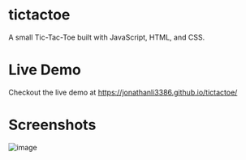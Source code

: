 # tictactoe
A small Tic-Tac-Toe built with JavaScript, HTML, and CSS. 

# Live Demo
Checkout the live demo at https://jonathanli3386.github.io/tictactoe/

# Screenshots
![image](https://user-images.githubusercontent.com/55595504/127399013-b30b22f2-1b13-4c63-a9c3-65671d372395.png)

